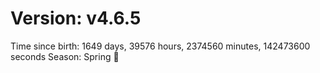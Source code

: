 # Version: v4.6.5
Time since birth: 1649 days, 39576 hours, 2374560 minutes, 142473600 seconds
Season: Spring 🌸
